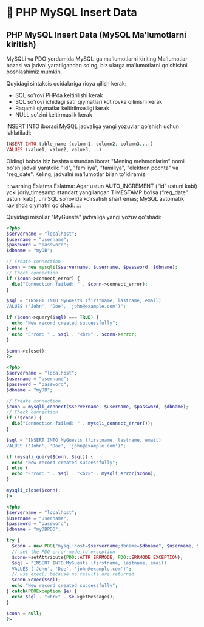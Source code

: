 # 📔 PHP MySQL Insert Data

## PHP MySQL Insert Data (MySQL Ma'lumotlarni kiritish)

MySQLi va PDO yordamida MySQL-ga ma'lumotlarni kiriting
Ma'lumotlar bazasi va jadval yaratilgandan so'ng, biz ularga ma'lumotlarni qo'shishni boshlashimiz mumkin.

Quyidagi sintaksis qoidalariga rioya qilish kerak:

- SQL so'rovi PHPda keltirilishi kerak
- SQL so'rovi ichidagi satr qiymatlari kotirovka qilinishi kerak
- Raqamli qiymatlar keltirilmasligi kerak
- NULL so'zini keltirmaslik kerak

INSERT INTO iborasi MySQL jadvaliga yangi yozuvlar qo'shish uchun ishlatiladi:

```php
INSERT INTO table_name (column1, column2, column3,...)
VALUES (value1, value2, value3,...)
```

Oldingi bobda biz beshta ustundan iborat "Mening mehmonlarim" nomli bo'sh jadval yaratdik: "id", "familiya", "familiya", "elektron pochta" va "reg_date". Keling, jadvalni ma'lumotlar bilan to'ldiramiz.

:::warning Eslatma
Eslatma: Agar ustun AUTO_INCREMENT (“id” ustuni kabi) yoki joriy_timesamp standart yangilangan TIMESTAMP bo‘lsa (“reg_date” ustuni kabi), uni SQL so‘rovida ko‘rsatish shart emas; MySQL avtomatik ravishda qiymatni qo'shadi.
:::

Quyidagi misollar "MyGuests" jadvaliga yangi yozuv qo'shadi:

```php
<?php
$servername = "localhost";
$username = "username";
$password = "password";
$dbname = "myDB";

// Create connection
$conn = new mysqli($servername, $username, $password, $dbname);
// Check connection
if ($conn->connect_error) {
  die("Connection failed: " . $conn->connect_error);
}

$sql = "INSERT INTO MyGuests (firstname, lastname, email)
VALUES ('John', 'Doe', 'john@example.com')";

if ($conn->query($sql) === TRUE) {
  echo "New record created successfully";
} else {
  echo "Error: " . $sql . "<br>" . $conn->error;
}

$conn->close();
?>
```

```php
<?php
$servername = "localhost";
$username = "username";
$password = "password";
$dbname = "myDB";

// Create connection
$conn = mysqli_connect($servername, $username, $password, $dbname);
// Check connection
if (!$conn) {
  die("Connection failed: " . mysqli_connect_error());
}

$sql = "INSERT INTO MyGuests (firstname, lastname, email)
VALUES ('John', 'Doe', 'john@example.com')";

if (mysqli_query($conn, $sql)) {
  echo "New record created successfully";
} else {
  echo "Error: " . $sql . "<br>" . mysqli_error($conn);
}

mysqli_close($conn);
?>
```

```php
<?php
$servername = "localhost";
$username = "username";
$password = "password";
$dbname = "myDBPDO";

try {
  $conn = new PDO("mysql:host=$servername;dbname=$dbname", $username, $password);
  // set the PDO error mode to exception
  $conn->setAttribute(PDO::ATTR_ERRMODE, PDO::ERRMODE_EXCEPTION);
  $sql = "INSERT INTO MyGuests (firstname, lastname, email)
  VALUES ('John', 'Doe', 'john@example.com')";
  // use exec() because no results are returned
  $conn->exec($sql);
  echo "New record created successfully";
} catch(PDOException $e) {
  echo $sql . "<br>" . $e->getMessage();
}

$conn = null;
?>
```















